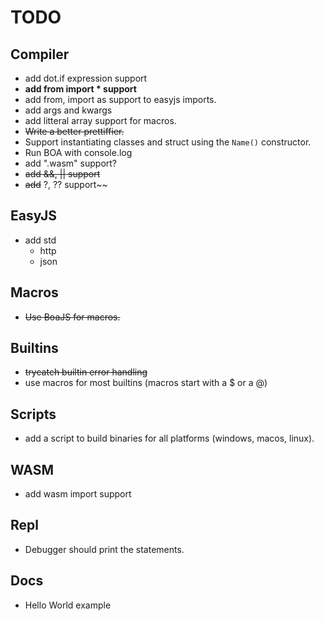 # TODO

## Compiler
- add dot.if expression support
- **add from import * support**
- add from, import as support to easyjs imports.
- add args and kwargs
- add litteral array support for macros.
- ~~Write a better prettiffier.~~
- Support instantiating classes and struct using the `Name()` constructor.
- Run BOA with console.log
- add ".wasm" support?
- ~~add &&, || support~~
- ~~add~~ ?, ?? support~~

## EasyJS
- add std
    - http
    - json

## Macros
- ~~Use BoaJS for macros.~~

## Builtins
- ~~trycatch builtin error handling~~
- use macros for most builtins (macros start with a $ or a @)

## Scripts
- add a script to build binaries for all platforms (windows, macos, linux).

## WASM
- add wasm import support

## Repl
- Debugger should print the statements.

## Docs
- Hello World example